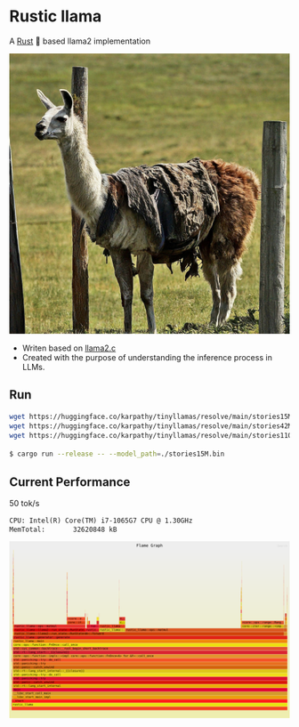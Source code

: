 # Rustic llama

A [Rust](https://www.rust-lang.org/) 🦀 based llama2 implementation

![rustic_llama](img/poor_lama.jpeg)

* Writen based on [llama2.c](https://github.com/karpathy/llama2.c.git)
* Created with the purpose of understanding the inference process in LLMs.

## Run
```bash 
wget https://huggingface.co/karpathy/tinyllamas/resolve/main/stories15M.bin // default model
wget https://huggingface.co/karpathy/tinyllamas/resolve/main/stories42M.bin
wget https://huggingface.co/karpathy/tinyllamas/resolve/main/stories110M.bin

$ cargo run --release -- --model_path=./stories15M.bin
```

## Current Performance 
50 tok/s 

```
CPU: Intel(R) Core(TM) i7-1065G7 CPU @ 1.30GHz
MemTotal:       32620848 kB
```

![flamegraph](./flamegraph.svg)